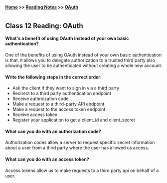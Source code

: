 #### [Home](https://joelmwatson.github.io) >> [Reading Notes](https://joelmwatson.github.io/reading-notes) >> [OAuth](https://JoelMWatson.github.io/reading-notes/class-12-reading)

#

## Class 12 Reading: OAuth

#### What's a benefit of using OAuth instead of your own basic authentication?

One of the benefits of using OAuth instead of your own basic authentication is that,
it allows you to delegate authorization to a trusted third party also allowing the
user to be authenticated without creating a whole new account.

#### Write the following steps in the correct order:

- Ask the client if they want to sign in via a third party
- Redirect to a third party authentication endpoint
- Receive authroization code
- Make a request to a third-party API endpoint
- Make a request to the access token endpoint
- Receive access token
- Register your application to get a client_id and client_secret

#### What can you do with an authorization code?

Authorization codes allow a server to request specific secret information about a
user from a third party where the user has allowed us access.

#### What can you do with an access token?

Access tokens allow us to make requests to a third party api on behalf of a user.
